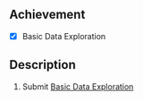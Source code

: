 ## Achievement 

- [x] Basic Data Exploration


## Description 

1. Submit [Basic Data Exploration](https://www.kaggle.com/code/dariushbabaki/exercise-explore-your-data)
